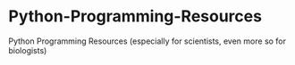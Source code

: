 # Python-Programming-Resources
Python Programming Resources (especially for scientists, even more so for biologists)
